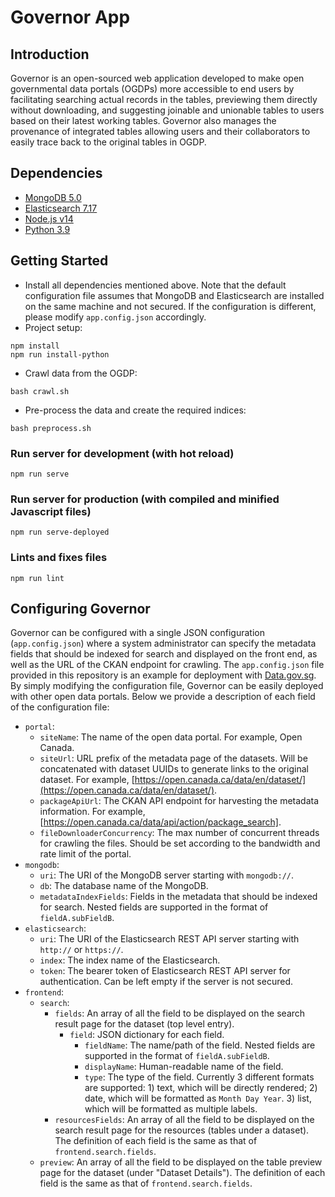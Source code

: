 # Governor App
## Introduction
Governor is an open-sourced web application developed to make open governmental data portals (OGDPs) more accessible to end users by facilitating searching actual records in the tables, previewing them directly without downloading, and suggesting joinable and unionable tables to users based on their latest working tables. Governor also manages the provenance of integrated tables allowing users and their collaborators to easily trace back to the original tables in OGDP.

## Dependencies
- [MongoDB 5.0](https://www.mongodb.com/docs/v5.0/)
- [Elasticsearch 7.17](https://www.elastic.co/guide/en/elasticsearch/reference/7.17/index.html)
- [Node.js v14](https://nodejs.org/docs/latest-v14.x/api/)
- [Python 3.9](https://docs.python.org/es/3.9/index.html)

## Getting Started
- Install all dependencies mentioned above. Note that the default configuration file assumes that MongoDB and Elasticsearch are installed on the same machine and not secured. If the configuration is different, please modify `app.config.json` accordingly.
- Project setup:
```
npm install
npm run install-python
```
- Crawl data from the OGDP:
```
bash crawl.sh
```
- Pre-process the data and create the required indices:
```
bash preprocess.sh
```
### Run server for development (with hot reload)
```
npm run serve
```

### Run server for production (with compiled and minified Javascript files)
```
npm run serve-deployed
```

### Lints and fixes files
```
npm run lint
```

## Configuring Governor
Governor can be configured with a single JSON configuration (`app.config.json`) where a system administrator can specify the metadata fields that should be indexed for search and displayed on the front end, as well as the URL of the CKAN endpoint for crawling. The `app.config.json` file provided in this repository is an example for deployment with [Data.gov.sg](https://data.gov.sg/). By simply modifying the configuration file, Governor can be easily deployed with other open data portals. Below we provide a description of each field of the configuration file:

- `portal`:
  - `siteName`: The name of the open data portal. For example, Open Canada.
  - `siteUrl`:  URL prefix of the metadata page of the datasets. Will be concatenated with dataset UUIDs to generate links to the original dataset. For example, [https://open.canada.ca/data/en/dataset/](https://open.canada.ca/data/en/dataset/). 
  - `packageApiUrl`: The CKAN API endpoint for harvesting the metadata information. For example, [https://open.canada.ca/data/api/action/package_search].
  - `fileDownloaderConcurrency`: The max number of concurrent threads for crawling the files. Should be set according to the bandwidth and rate limit of the portal.
- `mongodb`:
  - `uri`: The URI of the MongoDB server starting with `mongodb://`.
  - `db`: The database name of the MongoDB.
  - `metadataIndexFields`: Fields in the metadata that should be indexed for search. Nested fields are supported in the format of `fieldA.subFieldB`.
- `elasticsearch`:
  - `uri`: The URI of the Elasticsearch REST API server starting with `http://` or `https://`.
  - `index`: The index name of the Elasticsearch.
  - `token`: The bearer token of Elasticsearch REST API server for authentication. Can be left empty if the server is not secured.
- `frontend`:
  - `search`:
    - `fields`: An array of all the field to be displayed on the search result page for the dataset (top level entry).
      - `field`: JSON dictionary for each field.
        - `fieldName`: The name/path of the field. Nested fields are supported in the format of `fieldA.subFieldB`.
        - `displayName`: Human-readable name of the field.
        - `type`: The type of the field. Currently 3 different formats are supported: 1) text, which will be directly rendered; 2) date, which will be formatted as `Month Day Year`. 3) list, which will be formatted as multiple labels.
    - `resourcesFields`: An array of all the field to be displayed on the search result page for the resources (tables under a dataset). The definition of each field is the same as that of `frontend.search.fields`.
  - `preview`: An array of all the field to be displayed on the table preview page for the dataset (under "Dataset Details"). The definition of each field is the same as that of `frontend.search.fields`.